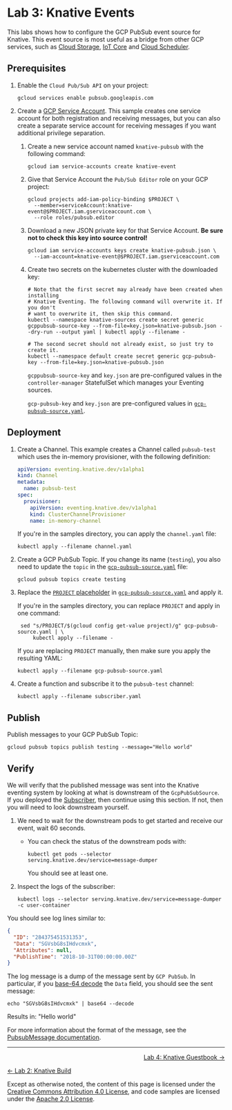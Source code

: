 # Lab 3: Knative Events

This labs shows how to configure the GCP PubSub event source for Knative. This
event source is most useful as a bridge from other GCP services, such as [Cloud
Storage][gcp-storage], [IoT Core][gcp-iot] and [Cloud Scheduler][gcp-scheduler].

[gcp-storage]: https://cloud.google.com/storage/docs/pubsub-notifications
[gcp-iot]: https://cloud.google.com/iot/docs/how-tos/devices
[gcp-scheduler]: https://cloud.google.com/scheduler/docs/creating

## Prerequisites

1. Enable the `Cloud Pub/Sub API` on your project:

   ```shell
   gcloud services enable pubsub.googleapis.com
   ```

1. Create a [GCP Service Account][gcp-sa].  This sample creates one service
   account for both registration and receiving messages, but you can also create
   a separate service account for receiving messages if you want additional
   privilege separation.

   [gcp-sa]: https://console.cloud.google.com/iam-admin/serviceaccounts/project

   1. Create a new service account named `knative-pubsub` with the following
      command:

      ```shell
      gcloud iam service-accounts create knative-event
      ```

   1. Give that Service Account the `Pub/Sub Editor` role on your GCP project:

      ```shell
      gcloud projects add-iam-policy-binding $PROJECT \
        --member=serviceAccount:knative-event@$PROJECT.iam.gserviceaccount.com \
        --role roles/pubsub.editor
      ```

   1. Download a new JSON private key for that Service Account. **Be sure not to
      check this key into source control!**

      ```shell
      gcloud iam service-accounts keys create knative-pubsub.json \
        --iam-account=knative-event@$PROJECT.iam.gserviceaccount.com
      ```

   1. Create two secrets on the kubernetes cluster with the downloaded key:

      ```shell
      # Note that the first secret may already have been created when installing
      # Knative Eventing. The following command will overwrite it. If you don't
      # want to overwrite it, then skip this command.
      kubectl --namespace knative-sources create secret generic gcppubsub-source-key --from-file=key.json=knative-pubsub.json --dry-run --output yaml | kubectl apply --filename -

      # The second secret should not already exist, so just try to create it.
      kubectl --namespace default create secret generic gcp-pubsub-key --from-file=key.json=knative-pubsub.json
      ```

      `gcppubsub-source-key` and `key.json` are pre-configured values in the
      `controller-manager` StatefulSet which manages your Eventing sources.

      `gcp-pubsub-key` and `key.json` are pre-configured values in
      [`gcp-pubsub-source.yaml`](./gcp-pubsub-source.yaml).

## Deployment

1. Create a Channel. This example creates a Channel called `pubsub-test` which
   uses the in-memory provisioner, with the following definition:

   ```yaml
   apiVersion: eventing.knative.dev/v1alpha1
   kind: Channel
   metadata:
     name: pubsub-test
   spec:
     provisioner:
       apiVersion: eventing.knative.dev/v1alpha1
       kind: ClusterChannelProvisioner
       name: in-memory-channel
   ```

   If you're in the samples directory, you can apply the `channel.yaml` file:

   ```shell
   kubectl apply --filename channel.yaml
   ```

1. Create a GCP PubSub Topic. If you change its name (`testing`), you also need
   to update the `topic` in the
   [`gcp-pubsub-source.yaml`](./gcp-pubsub-source.yaml) file:

   ```shell
   gcloud pubsub topics create testing
   ```

1. Replace the
   [`PROJECT` placeholder](https://cloud.google.com/resource-manager/docs/creating-managing-projects)
   in [`gcp-pubsub-source.yaml`](./gcp-pubsub-source.yaml) and apply it.

   If you're in the samples directory, you can replace `PROJECT` and
   apply in one command:

   ```shell
    sed "s/PROJECT/$(gcloud config get-value project)/g" gcp-pubsub-source.yaml | \
        kubectl apply --filename -
   ```

   If you are replacing `PROJECT` manually, then make sure you apply the
   resulting YAML:

   ```shell
   kubectl apply --filename gcp-pubsub-source.yaml
   ```

1. Create a function and subscribe it to the `pubsub-test` channel:

   ```shell
   kubectl apply --filename subscriber.yaml
   ```

## Publish

Publish messages to your GCP PubSub Topic:

```shell
gcloud pubsub topics publish testing --message="Hello world"
```

## Verify

We will verify that the published message was sent into the Knative eventing
system by looking at what is downstream of the `GcpPubSubSource`. If you
deployed the [Subscriber](#subscriber), then continue using this section. If
not, then you will need to look downstream yourself.

1. We need to wait for the downstream pods to get started and receive our event,
   wait 60 seconds.

   - You can check the status of the downstream pods with:

     ```shell
     kubectl get pods --selector serving.knative.dev/service=message-dumper
     ```

     You should see at least one.

1. Inspect the logs of the subscriber:

   ```shell
   kubectl logs --selector serving.knative.dev/service=message-dumper -c user-container
   ```

You should see log lines similar to:

```json
{
  "ID": "284375451531353",
  "Data": "SGVsbG8sIHdvcmxk",
  "Attributes": null,
  "PublishTime": "2018-10-31T00:00:00.00Z"
}
```

The log message is a dump of the message sent by `GCP PubSub`. In particular, if
you [base-64 decode](https://www.base64decode.org/) the `Data` field, you should
see the sent message:

```shell
echo "SGVsbG8sIHdvcmxk" | base64 --decode
```

Results in: "Hello world"

For more information about the format of the message, see the
[PubsubMessage documentation](https://cloud.google.com/pubsub/docs/reference/rest/v1/PubsubMessage).

---

<p align="right"><a href="../4-guestbook">Lab 4: Knative Guestbook →</a></p>
<p align="left"><a href="../2-build">← Lab 2: Knative Build</a></p>

Except as otherwise noted, the content of this page is licensed under the
[Creative Commons Attribution 4.0 License][cc-by], and code samples are licensed
under the [Apache 2.0 License][apache-2-0].

[cc-by]: https://creativecommons.org/licenses/by/4.0/
[apache-2-0]: https://www.apache.org/licenses/LICENSE-2.0
